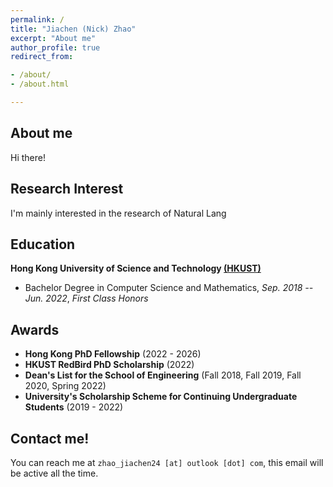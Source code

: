 ```yaml
---
permalink: /
title: "Jiachen (Nick) Zhao"
excerpt: "About me"
author_profile: true
redirect_from:

- /about/
- /about.html

---
```


## About me

Hi there!

## Research Interest

I'm mainly interested in the research of Natural Lang

## Education

**Hong Kong University of Science and Technology [(HKUST)](https://hkust.edu.hk/)**
- Bachelor Degree in Computer Science and Mathematics,  *Sep. 2018 -- Jun. 2022*, *First Class Honors*


## Awards

* **Hong Kong PhD Fellowship** (2022 - 2026)
* **HKUST RedBird PhD Scholarship** (2022)
* **Dean's List for the School of Engineering** (Fall 2018, Fall 2019, Fall 2020, Spring 2022)
* **University's Scholarship Scheme for Continuing Undergraduate Students** (2019 - 2022)


## Contact me!

You can reach me at `zhao_jiachen24 [at] outlook [dot] com`, this email will be active all the time.
